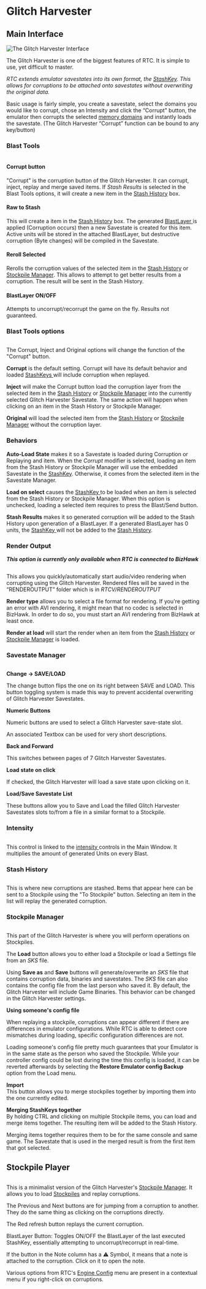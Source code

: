 # Glitch Harvester

## Main Interface

<div align="left">

<img src="../../.gitbook/assets/image (28).png" alt="The Glitch Harvester Interface">

</div>

The Glitch Harvester is one of the biggest features of RTC. It is simple to use, yet difficult to master.

_RTC extends emulator savestates into its own format, the_ [_StashKey_](concepts-and-vocabulary.md#stashkey)_. This allows for corruptions to be attached onto savestates without overwriting the original data._

Basic usage is fairly simple, you create a savestate, select the domains you would like to corrupt, chose an Intensity and click the “Corrupt" button, the emulator then corrupts the selected [memory domains](concepts-and-vocabulary.md#memory-domain) and instantly loads the savestate. (The Glitch Harvester “Corrupt” function can be bound to any key/button)

### Blast Tools

<div align="left">

<img src="../../.gitbook/assets/image (20).png" alt="">

</div>

#### Corrupt button

"Corrupt" is the corruption button of the Glitch Harvester. It can corrupt, inject, replay and merge saved items. If _Stash Results_ is selected in the Blast Tools options, it will create a new item in the [Stash History](glitch-harvester.md#stash-history) box.

#### Raw to Stash

This will create a item in the [Stash History](glitch-harvester.md#stash-history) box. The generated [BlastLayer ](concepts-and-vocabulary.md#blastlayer)is applied (Corruption occurs) then a new Savestate is created for this item. Active units will be stored in the attached BlastLayer, but destructive corruption (Byte changes) will be compiled in the Savestate.

#### Reroll Selected

Rerolls the corruption values of the selected item in the [Stash History](glitch-harvester.md#stash-history) or [Stockpile Manager](glitch-harvester.md#stockpile-manager). This allows to attempt to get better results from a corruption. The result will be sent in the Stash History.

#### BlastLayer ON/OFF

Attempts to uncorrupt/recorrupt the game on the fly. Results not guaranteed.

### Blast Tools options

<div align="left">

<img src="../../.gitbook/assets/image (51).png" alt="">

</div>

The Corrupt, Inject and Original options will change the function of the "Corrupt" button.

**Corrupt** is the default setting. Corrupt will have its default behavior and loaded [StashKeys ](concepts-and-vocabulary.md#stashkey)will include corruption when replayed.

**Inject** will make the Corrupt button load the corruption layer from the selected item in the [Stash History](glitch-harvester.md#stash-history) or [Stockpile Manager](glitch-harvester.md#savestate-manager) into the currently selected Glitch Harvester Savestate. The same action will happen when clicking on an item in the Stash History or Stockpile Manager.

**Original** will load the selected item from the [Stash History](glitch-harvester.md#stash-history) or [Stockpile Manager](glitch-harvester.md#stockpile-manager) without the corruption layer.

### Behaviors

**Auto-Load State** makes it so a Savestate is loaded during Corruption or Replaying and item. When the _Corrupt_ modifier is selected, loading an item from the Stash History or Stockpile Manager will use the embedded Savestate in the [StashKey](concepts-and-vocabulary.md#stashkey). Otherwise, it comes from the selected item in the Savestate Manager.

**Load on select** causes the [StashKey ](concepts-and-vocabulary.md#stashkey)to be loaded when an item is selected from the Stash History or Stockpile Manager. When this option is unchecked, loading a selected item requires to press the Blast/Send button.

**Stash Results** makes it so generated corruption will be added to the Stash History upon generation of a BlastLayer. If a generated BlastLayer has 0 units, the [StashKey ](concepts-and-vocabulary.md#stashkey)will not be added to the [Stash History](glitch-harvester.md#stash-history).

### Render Output

_**This option is currently only available when RTC is connected to BizHawk**_

<div align="left">

<img src="../../.gitbook/assets/image (38).png" alt="">

</div>

This allows you quickly/automatically start audio/video rendering when corrupting using the Glitch Harvester. Rendered files will be saved in the “RENDEROUTPUT” folder which is in _RTCV/RENDEROUTPUT_

**Render type** allows you to select a file format for rendering. If you're getting an error with AVI rendering, it might mean that no codec is selected in BizHawk. In order to do so, you must start an AVI rendering from BizHawk at least once.

**Render at load** will start the render when an item from the [Stash History](glitch-harvester.md#stash-history) or [Stockpile Manager](glitch-harvester.md#stockpile-manager) is loaded.

### Savestate Manager

<div align="left">

<img src="../../.gitbook/assets/190704183858 (3) (1).gif" alt="">

</div>

**Change -> SAVE/LOAD**

The change button flips the one on its right between SAVE and LOAD. This button toggling system is made this way to prevent accidental overwriting of Glitch Harvester Savestates.

**Numeric Buttons**

Numeric buttons are used to select a Glitch Harvester save-state slot.

An associated Textbox can be used for very short descriptions.

**Back and Forward**

This switches between pages of 7 Glitch Harvester Savestates.

**Load state on click**

If checked, the Glitch Harvester will load a save state upon clicking on it.

**Load/Save Savestate List**

These buttons allow you to Save and Load the filled Glitch Harvester Savestates slots to/from a file in a similar format to a Stockpile.

### Intensity

<div align="left">

<img src="../../.gitbook/assets/image (37).png" alt="">

</div>

This control is linked to the [intensity ](general-parameters.md#intensity)controls in the Main Window. It multiplies the amount of generated Units on every Blast.

### Stash History

<div align="left">

<img src="../../.gitbook/assets/190704190157.gif" alt="">

</div>

This is where new corruptions are stashed. **I**tems that appear here can be sent to a Stockpile using the "To Stockpile" button. Selecting an item in the list will replay the generated corruption.

### Stockpile Manager

<div align="left">

<img src="../../.gitbook/assets/image (68).png" alt="">

</div>

This part of the Glitch Harvester is where you will perform operations on Stockpiles.

The **Load** button allows you to either load a Stockpile or load a Settings file from an _SKS_ file.

Using **Save as** and **Save** buttons will generate/overwrite an _SKS_ file that contains corruption data, binaries and savestates. The _SKS_ file can also contains the config file from the last person who saved it. By default, the Glitch Harvester will include Game Binaries. This behavior can be changed in the Glitch Harvester settings.

**Using someone's config file**

When replaying a stockpile, corruptions can appear different if there are differences in emulator configurations. While RTC is able to detect core mismatches during loading, specific configuration differences are not.

Loading someone's config file pretty much guarantees that your Emulator is in the same state as the person who saved the Stockpile. While your controller config could be lost during the time this config is loaded, it can be reverted afterwards by selecting the **Restore Emulator config Backup** option from the Load menu.

**Import**\
This button allows you to merge stockpiles together by importing them into the one currently edited.

**Merging StashKeys together**\
By holding CTRL and clicking on multiple Stockpile items, you can load and merge items together. The resulting item will be added to the Stash History.

Merging items together requires them to be for the same console and same game. The Savestate that is used in the merged result is from the first item that got selected.

## Stockpile Player

<div align="left">

<img src="../../.gitbook/assets/image (34).png" alt="">

</div>

This is a minimalist version of the Glitch Harvester's [Stockpile Manager](glitch-harvester.md#stockpile-manager). It allows you to load [Stockpiles](concepts-and-vocabulary.md#stockpile) and replay corruptions.

The Previous and Next buttons are for jumping from a corruption to another. They do the same thing as clicking on the corruptions directly.

The Red refresh button replays the current corruption.

BlastLayer Button: Toggles ON/OFF the BlastLayer of the last executed StashKey, essentially attempting to uncorrupt/recorrupt in real-time.

If the button in the Note column has a ⚠ Symbol, it means that a note is attached to the corruption. Click on it to open the note.

Various options from RTC's [Engine Config](corruption-engines.md) menu are present in a contextual menu if you right-click on corruptions.

